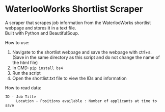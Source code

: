 # WaterlooWorks Shortlist Scraper
A scraper that scrapes job information from the WaterlooWorks shortlist webpage and stores it in a text file.\
Built with Python and BeautifulSoup.

How to use:
1. Navigate to the shortlist webpage and save the webpage with ctrl+s. (Save in the same directory as this script and do not change the name of the html file)
2. In CMD: ```pip install bs4```
4. Run the script
5. Open the shortlist.txt file to view the IDs and information

How to read data:
```
ID - Job Title
     Location - Positions available : Number of applicants at time to save
```
